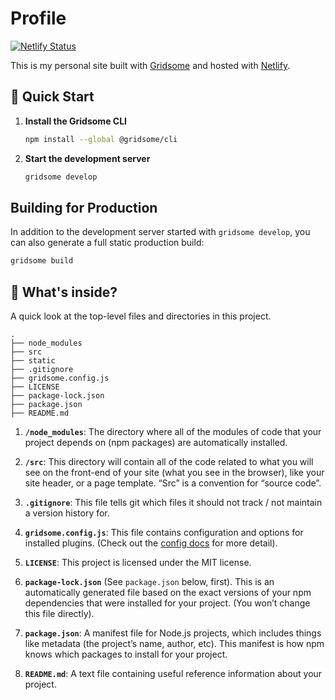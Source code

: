 # Profile

[![Netlify Status](https://api.netlify.com/api/v1/badges/7137950a-0d4a-4788-bdb0-72c76bba1aa8/deploy-status)](https://app.netlify.com/sites/xiosman/deploys)

This is my personal site built with [Gridsome](https://gridsome.org/) and hosted with [Netlify](https://www.netlify.com/).


## 🚀 Quick Start

1. **Install the Gridsome CLI**

   ```sh
   npm install --global @gridsome/cli
   ```

2. **Start the development server**

   ```sh
   gridsome develop
   ```

## Building for Production

In addition to the development server started with `gridsome develop`, you can also generate a full static production build:

```sh
gridsome build
```

## 🧐 What's inside?

A quick look at the top-level files and directories in this project.

    .
    ├── node_modules
    ├── src
    ├── static
    ├── .gitignore
    ├── gridsome.config.js
    ├── LICENSE
    ├── package-lock.json
    ├── package.json
    ├── README.md

1. **`/node_modules`**: The directory where all of the modules of code that your project depends on (npm packages) are automatically installed.

2. **`/src`**: This directory will contain all of the code related to what you will see on the front-end of your site (what you see in the browser), like your site header, or a page template. “Src” is a convention for “source code”.

3. **`.gitignore`**: This file tells git which files it should not track / not maintain a version history for.

4. **`gridsome.config.js`**: This file contains configuration and options for installed plugins. (Check out the [config docs](https://gridsome.org/docs/config) for more detail).

5. **`LICENSE`**: This project is licensed under the MIT license.

6. **`package-lock.json`** (See `package.json` below, first). This is an automatically generated file based on the exact versions of your npm dependencies that were installed for your project. (You won’t change this file directly).

7. **`package.json`**: A manifest file for Node.js projects, which includes things like metadata (the project’s name, author, etc). This manifest is how npm knows which packages to install for your project.

8. **`README.md`**: A text file containing useful reference information about your project.

